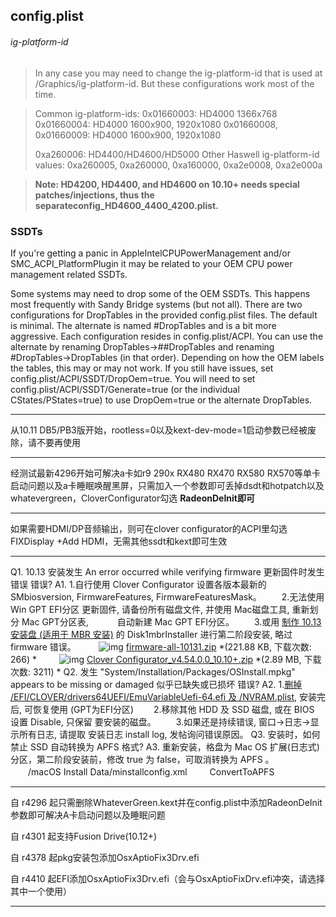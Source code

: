 ## config.plist

###### ig-platform-id

> In any case you may need to change the ig-platform-id that is used at /Graphics/ig-platform-id. But these configurations work most of the time.



> Common ig-platform-ids:
> 0x01660003: HD4000 1366x768
> 0x01660004: HD4000 1600x900, 1920x1080
> 0x01660008, 0x01660009: HD4000 1600x900, 1920x1080
>
> 0xa260006: HD4400/HD4600/HD5000
> Other Haswell ig-platform-id values: 0xa260005, 0xa260000, 0xa160000, 0xa2e0008, 0xa2e000a

> **Note: HD4200, HD4400, and HD4600 on 10.10+ needs special patches/injections, thus the separateconfig_HD4600_4400_4200.plist.**

### SSDTs

If you're getting a panic in AppleIntelCPUPowerManagement and/or SMC_ACPI_PlatformPlugin it may be related to your OEM CPU power management related SSDTs.

Some systems may need to drop some of the OEM SSDTs. This happens most frequently with Sandy Bridge systems (but not all). There are two configurations for DropTables in the provided config.plist files. The default is minimal. The alternate is named #DropTables and is a bit more aggressive. Each configuration resides in config.plist/ACPI. You can use the alternate by renaming DropTables->##DropTables and renaming #DropTables->DropTables (in that order). Depending on how the OEM labels the tables, this may or may not work. If you still have issues, set config.plist/ACPI/SSDT/DropOem=true. You will need to set config.plist/ACPI/SSDT/Generate=true (or the individual CStates/PStates=true) to use DropOem=true or the alternate DropTables.



---



从10.11 DB5/PB3版开始，rootless=0以及kext-dev-mode=1启动参数已经被废除，请不要再使用



---

经测试最新4296开始可解决a卡如r9 290x RX480 RX470 RX580 RX570等单卡启动问题以及a卡睡眠唤醒黑屏，只需加入一个参数即可丢掉dsdt和hotpatch以及whatevergreen，CloverConfigurator勾选
**RadeonDeInit即可**

---

如果需要HDMI/DP音频输出，则可在clover configurator的ACPI里勾选FIXDisplay +Add HDMI，无需其他ssdt和kext即可生效

---

Q1. 10.13 安装发生 An error occurred while verifying firmware 更新固件时发生错误 错误?
A1. 1.自行使用 Clover Configurator 设置各版本最新的 SMbiosversion, FirmwareFeatures, FirmwareFeaturesMask。
　　2.无法使用 Win GPT EFI分区 更新固件, 请备份所有磁盘文件, 并使用 Mac磁盘工具, 重新划分 Mac GPT分区表, 
　　　自动新建 Mac GPT EFI分区。
　　3.或用 [制作 10.13 安装盘 (适用于 MBR 安装)](http://bbs.pcbeta.com/viewthread-1746351-1-1.html) 的 Disk1mbrInstaller 进行第二阶段安装, 略过 firmware 错误。
　　 ![img](http://bbs.pcbeta.com/static/image/filetype/zip.gif) [firmware-all-10131.zip](http://bbs.pcbeta.com/forum.php?mod=attachment&aid=Mzk4OTAwNnxmODRmODIyZXwxNTIyNTg2ODE2fDQ2MzQxNDh8MTY5NTkzMA%3D%3D) *(221.88 KB, 下载次数: 266) *
　　 ![img](http://bbs.pcbeta.com/static/image/filetype/zip.gif) [Clover Configurator_v4.54.0.0_10.10+.zip](http://bbs.pcbeta.com/forum.php?mod=attachment&aid=MzkwNzAyOXxiZWYxZTQxZnwxNTIyNTg2ODE2fDQ2MzQxNDh8MTY5NTkzMA%3D%3D) *(2.89 MB, 下载次数: 3211) *
Q2. 发生 "System/Installation/Packages/OSInstall.mpkg" appears to be missing or damaged 似乎已缺失或已损坏 错误?
A2. 1.[删掉 /EFI/CLOVER/drivers64UEFI/EmuVariableUefi-64.efi 及 /NVRAM.plist](http://bbs.pcbeta.com/viewthread-1756719-1-1.html), 安装完后, 可恢复使用 (GPT为EFI分区)
　　2.移除其他 HDD 及 SSD 磁盘, 或在 BIOS 设置 Disable, 只保留 要安装的磁盘。
　　3.如果还是持续错误, 窗口->日志->显示所有日志, 请提取 安装日志 install log, 发帖询问错误原因。
Q3. 安装时，如何禁止 SSD 自动转换为 APFS 格式?
A3. 重新安装，格盘为 Mac OS 扩展(日志式) 分区，第二阶段安装前，修改 true 为 false，可取消转换为 APFS 。
　　/macOS Install Data/minstallconfig.xml
　　    <key>ConvertToAPFS</key>
　　    <false/>



---

自 r4296 起只需删除WhateverGreen.kext并在config.plist中添加<key>RadeonDeInit</key>参数即可解决A卡启动问题以及睡眠问题

自 r4301 起支持Fusion Drive(10.12+)

自 r4378 起pkg安装包添加OsxAptioFix3Drv.efi

自 r4410 起EFI添加OsxAptioFix3Drv.efi（会与OsxAptioFixDrv.efi冲突，请选择其中一个使用）



---


